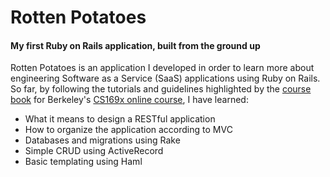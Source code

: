# Rotten Potatoes
#### My first Ruby on Rails application, built from the ground up

Rotten Potatoes is an application I developed in order to learn more about engineering
Software as a Service (SaaS) applications using Ruby on Rails. So far, by following the tutorials
and guidelines highlighted by the [course book](http://www.saasbook.info/)
for Berkeley's [CS169x online course](https://www.edx.org/course/agile-development-using-ruby-rails-uc-berkeleyx-cs169-1x), 
 I have learned:

* What it means to design a RESTful application
* How to organize the application according to MVC
* Databases and migrations using Rake
* Simple CRUD using ActiveRecord
* Basic templating using Haml
